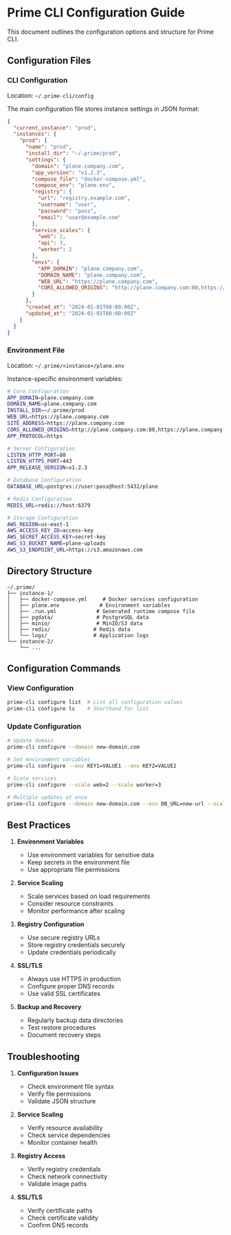 # Prime CLI Configuration Guide

This document outlines the configuration options and structure for Prime CLI.

## Configuration Files

### CLI Configuration
Location: `~/.prime-cli/config`

The main configuration file stores instance settings in JSON format:

```json
{
  "current_instance": "prod",
  "instances": {
    "prod": {
      "name": "prod",
      "install_dir": "~/.prime/prod",
      "settings": {
        "domain": "plane.company.com",
        "app_version": "v1.2.3",
        "compose_file": "docker-compose.yml",
        "compose_env": "plane.env",
        "registry": {
          "url": "registry.example.com",
          "username": "user",
          "password": "pass",
          "email": "user@example.com"
        },
        "service_scales": {
          "web": 2,
          "api": 3,
          "worker": 2
        },
        "envs": {
          "APP_DOMAIN": "plane.company.com",
          "DOMAIN_NAME": "plane.company.com",
          "WEB_URL": "https://plane.company.com",
          "CORS_ALLOWED_ORIGINS": "http://plane.company.com:80,https://plane.company.com:443"
        }
      },
      "created_at": "2024-01-01T00:00:00Z",
      "updated_at": "2024-01-01T00:00:00Z"
    }
  }
}
```

### Environment File
Location: `~/.prime/<instance>/plane.env`

Instance-specific environment variables:

```bash
# Core Configuration
APP_DOMAIN=plane.company.com
DOMAIN_NAME=plane.company.com
INSTALL_DIR=~/.prime/prod
WEB_URL=https://plane.company.com
SITE_ADDRESS=https://plane.company.com
CORS_ALLOWED_ORIGINS=http://plane.company.com:80,https://plane.company.com:443
APP_PROTOCOL=https

# Server Configuration
LISTEN_HTTP_PORT=80
LISTEN_HTTPS_PORT=443
APP_RELEASE_VERSION=v1.2.3

# Database Configuration
DATABASE_URL=postgres://user:pass@host:5432/plane

# Redis Configuration
REDIS_URL=redis://host:6379

# Storage Configuration
AWS_REGION=us-east-1
AWS_ACCESS_KEY_ID=access-key
AWS_SECRET_ACCESS_KEY=secret-key
AWS_S3_BUCKET_NAME=plane-uploads
AWS_S3_ENDPOINT_URL=https://s3.amazonaws.com
```

## Directory Structure

```
~/.prime/
├── instance-1/
│   ├── docker-compose.yml     # Docker services configuration
│   ├── plane.env             # Environment variables
│   ├── .run.yml             # Generated runtime compose file
│   ├── pgdata/              # PostgreSQL data
│   ├── minio/               # MinIO/S3 data
│   ├── redis/              # Redis data
│   └── logs/               # Application logs
└── instance-2/
    └── ...
```

## Configuration Commands

### View Configuration
```bash
prime-cli configure list  # List all configuration values
prime-cli configure ls    # Shorthand for list
```

### Update Configuration
```bash
# Update domain
prime-cli configure --domain new-domain.com

# Set environment variables
prime-cli configure --env KEY1=VALUE1 --env KEY2=VALUE2

# Scale services
prime-cli configure --scale web=2 --scale worker=3

# Multiple updates at once
prime-cli configure --domain new-domain.com --env DB_URL=new-url --scale web=2
```

## Best Practices

1. **Environment Variables**
   - Use environment variables for sensitive data
   - Keep secrets in the environment file
   - Use appropriate file permissions

2. **Service Scaling**
   - Scale services based on load requirements
   - Consider resource constraints
   - Monitor performance after scaling

3. **Registry Configuration**
   - Use secure registry URLs
   - Store registry credentials securely
   - Update credentials periodically

4. **SSL/TLS**
   - Always use HTTPS in production
   - Configure proper DNS records
   - Use valid SSL certificates

5. **Backup and Recovery**
   - Regularly backup data directories
   - Test restore procedures
   - Document recovery steps

## Troubleshooting

1. **Configuration Issues**
   - Check environment file syntax
   - Verify file permissions
   - Validate JSON structure

2. **Service Scaling**
   - Verify resource availability
   - Check service dependencies
   - Monitor container health

3. **Registry Access**
   - Verify registry credentials
   - Check network connectivity
   - Validate image paths

4. **SSL/TLS**
   - Verify certificate paths
   - Check certificate validity
   - Confirm DNS records